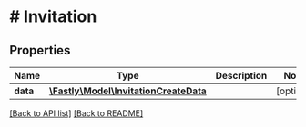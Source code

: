 # # Invitation

## Properties

Name | Type | Description | Notes
------------ | ------------- | ------------- | -------------
**data** | [**\Fastly\Model\InvitationCreateData**](InvitationCreateData.md) |  | [optional] 


[[Back to API list]](../../README.md#endpoints) [[Back to README]](../../README.md)
